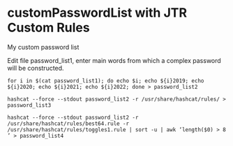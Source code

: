 # customPasswordList with JTR Custom Rules
My custom password list


Edit file password_list1, enter main words from which a complex password will be constructed.
```
for i in $(cat password_list1); do echo $i; echo ${i}2019; echo ${i}2020; echo ${i}2021; echo ${i}2022; done > password_list2
```

```
hashcat --force --stdout password_list2 -r /usr/share/hashcat/rules/ > password_list3
```

```
hashcat --force --stdout password_list2 -r /usr/share/hashcat/rules/best64.rule -r /usr/share/hashcat/rules/toggles1.rule | sort -u | awk ‘length($0) > 8 ’ > password_list4
```

